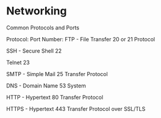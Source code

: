# Networking

Common Protocols and Ports

Protocol:             Port Number:
FTP - File Transfer   20 or 21
Protocol              

SSH - Secure Shell    22

Telnet                23

SMTP - Simple Mail    25
Transfer Protocol

DNS - Domain Name     53
System

HTTP - Hypertext      80
Transfer Protocol

HTTPS - Hypertext     443
Transfer Protocol
over SSL/TLS
